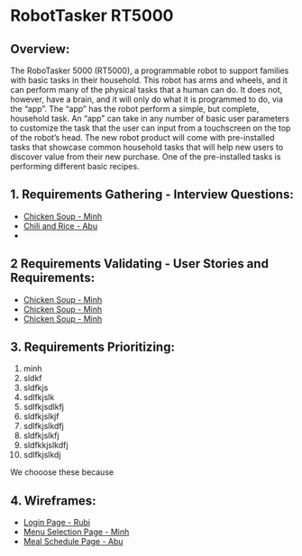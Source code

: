 # RobotTasker RT5000

## Overview:
The RoboTasker 5000 (RT5000), a programmable robot to support families with basic tasks in their household. This robot has arms and wheels, and it can perform many of the physical tasks that a human can do. It does not, however, have a brain, and it will only do what it is programmed to do, via the “app”. The “app” has the robot perform a simple, but complete, household task. An “app” can take in any number of basic user parameters to customize the task that the user can input from a touchscreen on the top of the robot’s head. 
The new robot product will come with pre-installed tasks that showcase common household tasks that will help new users to discover value from their new purchase. One of the pre-installed tasks is performing different basic recipes.

## 1. Requirements Gathering - Interview Questions: 
- [Chicken Soup - Minh](/Minh/MinhIQ.md)
- [Chili and Rice - Abu](/Abu/AbuIQ.md)
-

## 2 Requirements Validating - User Stories and Requirements:
- [Chicken Soup - Minh](/Minh/MinhIQ.md)
- [Chicken Soup - Minh](/Minh/MinhIQ.md)
- [Chicken Soup - Minh](/Minh/MinhIQ.md)

## 3. Requirements Prioritizing:
1. minh
2. sldkf
3. sldfkjs
4. sdlfkjslk
5. sdlfkjsdlkfj
6. sldfkjslkjf
7. sdlfkjslkdfj
8. sldfkjslkfj
9. sldfkkjslkdfj
10. sdlfkjslkdj

We chooose these because

## 4. Wireframes:
- [Login Page - Rubi](/Minh/MinhIQ.md)
- [Menu Selection Page - Minh](/Minh/MinhIQ.md)
- [Meal Schedule Page - Abu](/Minh/MinhIQ.md)
